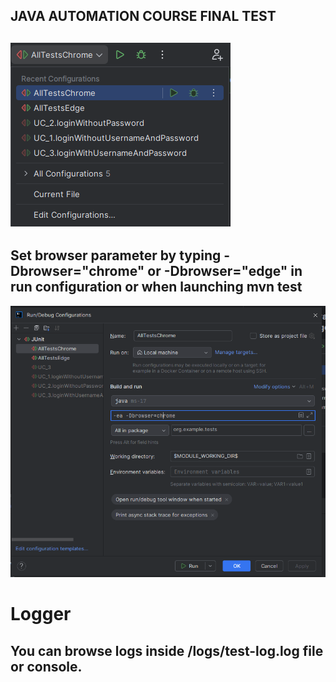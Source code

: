 ## JAVA AUTOMATION COURSE FINAL TEST
![](img_1.png)
--
Set browser parameter by typing -Dbrowser="chrome" or -Dbrowser="edge" in run configuration or when launching mvn test
--
![img.png](img.png)
# Logger

You can browse logs inside /logs/test-log.log file or console.
--

